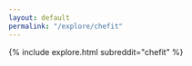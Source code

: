 ```yaml
---
layout: default
permalink: "/explore/chefit"
---
```


<link rel="stylesheet" type="text/css" href="/static/css/explore.css">
{% include explore.html subreddit="chefit" %}
